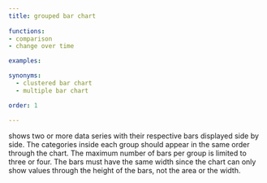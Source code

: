 ```yaml
---
title: grouped bar chart
  
functions:
- comparison
- change over time

examples:

synonyms:
  - clustered bar chart
  - multiple bar chart

order: 1

---
```


shows two or more data series with their respective bars displayed side by side. The categories inside each group should appear in the same order through the chart. The maximum number of bars per group is limited to three or four. The bars must have the same width since the chart can only show values through the height of the bars, not the area or the width.

<!--more-->


